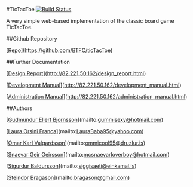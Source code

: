#TicTacToe
[![Build Status](https://travis-ci.org/BTFC/ticTacToe.png)](https://travis-ci.org/BTFC/ticTacToe)

A very simple web-based implementation of the classic board game TicTacToe.

##Github Repository

[[Repo](https://github.com/BTFC/ticTacToe)](https://github.com/BTFC/ticTacToe)

##Further Documentation

[[Design Report](http://82.221.50.162/design_report.html)](http://82.221.50.162/design_report.html)

[[Development Manual](http://82.221.50.162/development_manual.html)](http://82.221.50.162/development_manual.html)

[[Administration Manual](http://82.221.50.162/administration_manual.html)](http://82.221.50.162/administration_manual.html)

##Authors

[[Gudmundur Ellert Bjornsson](mailto:gummisexy@hotmail.com)](mailto:gummisexy@hotmail.com)

[[Laura Orsini Franca](mailto:LauraBaba95@yahoo.com)](mailto:LauraBaba95@yahoo.com)

[[Omar Karl Valgardsson](mailto:ommicool95@druzlur.is)](mailto:ommicool95@druzlur.is)

[[Snaevar Geir Geirsson](mailto:mcsnaevarloverboy@hotmail.com)](mailto:mcsnaevarloverboy@hotmail.com)

[[Sigurdur Baldursson](mailto:siggisaeti@einkamal.is)](mailto:siggisaeti@einkamal.is)

[[Steindor Bragason](mailto:bragason@gmail.com)](mailto:bragason@gmail.com)
